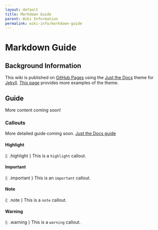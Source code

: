 ```yaml
---
layout: default
title: Markdown Guide
parent: Wiki Information
permalink: wiki-info/markdown-guide
---
```


# Markdown Guide

## Background Information

This wiki is published on [GitHub Pages](https://pages.github.com/) using the [Just the Docs](https://just-the-docs.com/) theme for [Jekyll](https://jekyllrb.com/). [This page](https://just-the-docs.github.io/just-the-docs-tests/docs/markdown/) provides more examples of the theme.

## Guide

More content coming soon!

### Callouts

More detailed guide coming soon. [Just the Docs guide](https://just-the-docs.com/docs/ui-components/callouts/)

#### Highlight

{: .highlight }
This is a `highlight` callout.

#### Important

{: .important }
This is an `important` callout.

#### Note

{: .note }
This is a `note` callout.

#### Warning

{: .warning }
This is a `warning` callout.
